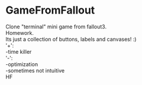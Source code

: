 # GameFromFallout
Clone "terminal" mini game from fallout3.  
Homework.  
Its just a collection of buttons, labels and canvases! :)  
'+':  
  -time killer  
'-':  
  -optimization  
  -sometimes not intuitive  
HF
